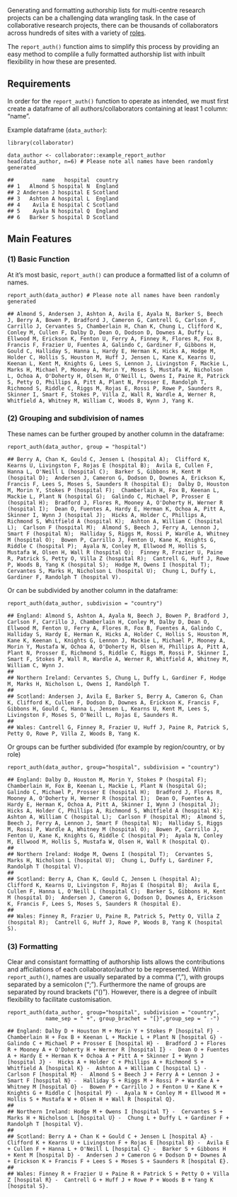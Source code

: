 Generating and formatting authorship lists for multi-centre research
projects can be a challenging data wrangling task. In the case of
collaborative research projects, there can be thousands of collaborators
across hundreds of sites with a variety of
[roles](https://doi.org/10.1016/j.ijsu.2017.12.019).

The `report_auth()` function aims to simplify this process by providing
an easy method to complile a fully formatted authorship list with
inbuilt flexibility in how these are presented.

Requirements
------------

In order for the `report_auth()` function to operate as intended, we
must first create a dataframe of all authors/collaborators containing at
least 1 column: “name”.

Example dataframe (`data_author`):

    library(collaborator)

    data_author <- collaborator::example_report_author
    head(data_author, n=6) # Please note all names have been randomly generated

    ##         name   hospital  country
    ## 1   Almond S hospital N  England
    ## 2 Andersen J hospital E Scotland
    ## 3   Ashton A hospital L  England
    ## 4    Avila E hospital C Scotland
    ## 5    Ayala N hospital Q  England
    ## 6   Barker S hospital D Scotland

Main Features
-------------

### (1) Basic Function

At it’s most basic, `report_auth()` can produce a formatted list of a
column of names.

    report_auth(data_author) # Please note all names have been randomly generated

    ## Almond S, Andersen J, Ashton A, Avila E, Ayala N, Barker S, Beech J, Berry A, Bowen P, Bradford J, Cameron G, Cantrell G, Carlson F, Carrillo J, Cervantes S, Chamberlain H, Chan K, Chung L, Clifford K, Conley M, Cullen F, Dalby D, Dean O, Dodson D, Downes A, Duffy L, Ellwood M, Erickson K, Fenton U, Ferry A, Finney R, Flores R, Fox B, Francis F, Frazier U, Fuentes A, Galindo C, Gardiner F, Gibbons H, Gould C, Halliday S, Hanna L, Hardy E, Herman K, Hicks A, Hodge M, Holder C, Hollis S, Houston M, Huff J, Jensen L, Kane K, Kearns U, Keenan L, Kent M, Knights G, Lees S, Lennon J, Livingston F, Mackie L, Marks H, Michael P, Mooney A, Morin Y, Moses S, Mustafa W, Nicholson L, Ochoa A, O'Doherty H, Olsen H, O'Neill L, Owens I, Paine R, Patrick S, Petty O, Phillips A, Pitt A, Plant N, Prosser E, Randolph T, Richmond S, Riddle C, Riggs M, Rojas E, Rossi P, Rowe P, Saunders R, Skinner I, Smart F, Stokes P, Villa Z, Wall R, Wardle A, Werner R, Whitfield A, Whitney M, William C, Woods B, Wynn J, Yang K.

### (2) Grouping and subdivision of names

These names can be further grouped by another column in the dataframe:

    report_auth(data_author, group = "hospital")

    ## Berry A, Chan K, Gould C, Jensen L (hospital A);  Clifford K, Kearns U, Livingston F, Rojas E (hospital B);  Avila E, Cullen F, Hanna L, O'Neill L (hospital C);  Barker S, Gibbons H, Kent M (hospital D);  Andersen J, Cameron G, Dodson D, Downes A, Erickson K, Francis F, Lees S, Moses S, Saunders R (hospital E);  Dalby D, Houston M, Morin Y, Stokes P (hospital F);  Chamberlain H, Fox B, Keenan L, Mackie L, Plant N (hospital G);  Galindo C, Michael P, Prosser E (hospital H);  Bradford J, Flores R, Mooney A, O'Doherty H, Werner R (hospital I);  Dean O, Fuentes A, Hardy E, Herman K, Ochoa A, Pitt A, Skinner I, Wynn J (hospital J);  Hicks A, Holder C, Phillips A, Richmond S, Whitfield A (hospital K);  Ashton A, William C (hospital L);  Carlson F (hospital M);  Almond S, Beech J, Ferry A, Lennon J, Smart F (hospital N);  Halliday S, Riggs M, Rossi P, Wardle A, Whitney M (hospital O);  Bowen P, Carrillo J, Fenton U, Kane K, Knights G, Riddle C (hospital P);  Ayala N, Conley M, Ellwood M, Hollis S, Mustafa W, Olsen H, Wall R (hospital Q);  Finney R, Frazier U, Paine R, Patrick S, Petty O, Villa Z (hospital R);  Cantrell G, Huff J, Rowe P, Woods B, Yang K (hospital S);  Hodge M, Owens I (hospital T);  Cervantes S, Marks H, Nicholson L (hospital U);  Chung L, Duffy L, Gardiner F, Randolph T (hospital V).

Or can be subdivided by another column in the dataframe:

    report_auth(data_author, subdivision = "country")

    ## England: Almond S, Ashton A, Ayala N, Beech J, Bowen P, Bradford J, Carlson F, Carrillo J, Chamberlain H, Conley M, Dalby D, Dean O, Ellwood M, Fenton U, Ferry A, Flores R, Fox B, Fuentes A, Galindo C, Halliday S, Hardy E, Herman K, Hicks A, Holder C, Hollis S, Houston M, Kane K, Keenan L, Knights G, Lennon J, Mackie L, Michael P, Mooney A, Morin Y, Mustafa W, Ochoa A, O'Doherty H, Olsen H, Phillips A, Pitt A, Plant N, Prosser E, Richmond S, Riddle C, Riggs M, Rossi P, Skinner I, Smart F, Stokes P, Wall R, Wardle A, Werner R, Whitfield A, Whitney M, William C, Wynn J.
    ## 
    ## Northern Ireland: Cervantes S, Chung L, Duffy L, Gardiner F, Hodge M, Marks H, Nicholson L, Owens I, Randolph T.
    ## 
    ## Scotland: Andersen J, Avila E, Barker S, Berry A, Cameron G, Chan K, Clifford K, Cullen F, Dodson D, Downes A, Erickson K, Francis F, Gibbons H, Gould C, Hanna L, Jensen L, Kearns U, Kent M, Lees S, Livingston F, Moses S, O'Neill L, Rojas E, Saunders R.
    ## 
    ## Wales: Cantrell G, Finney R, Frazier U, Huff J, Paine R, Patrick S, Petty O, Rowe P, Villa Z, Woods B, Yang K.

Or groups can be further subdivided (for example by region/country, or
by role)

    report_auth(data_author, group="hospital", subdivision = "country")

    ## England: Dalby D, Houston M, Morin Y, Stokes P (hospital F);  Chamberlain H, Fox B, Keenan L, Mackie L, Plant N (hospital G);  Galindo C, Michael P, Prosser E (hospital H);  Bradford J, Flores R, Mooney A, O'Doherty H, Werner R (hospital I);  Dean O, Fuentes A, Hardy E, Herman K, Ochoa A, Pitt A, Skinner I, Wynn J (hospital J);  Hicks A, Holder C, Phillips A, Richmond S, Whitfield A (hospital K);  Ashton A, William C (hospital L);  Carlson F (hospital M);  Almond S, Beech J, Ferry A, Lennon J, Smart F (hospital N);  Halliday S, Riggs M, Rossi P, Wardle A, Whitney M (hospital O);  Bowen P, Carrillo J, Fenton U, Kane K, Knights G, Riddle C (hospital P);  Ayala N, Conley M, Ellwood M, Hollis S, Mustafa W, Olsen H, Wall R (hospital Q).
    ## 
    ## Northern Ireland: Hodge M, Owens I (hospital T);  Cervantes S, Marks H, Nicholson L (hospital U);  Chung L, Duffy L, Gardiner F, Randolph T (hospital V).
    ## 
    ## Scotland: Berry A, Chan K, Gould C, Jensen L (hospital A);  Clifford K, Kearns U, Livingston F, Rojas E (hospital B);  Avila E, Cullen F, Hanna L, O'Neill L (hospital C);  Barker S, Gibbons H, Kent M (hospital D);  Andersen J, Cameron G, Dodson D, Downes A, Erickson K, Francis F, Lees S, Moses S, Saunders R (hospital E).
    ## 
    ## Wales: Finney R, Frazier U, Paine R, Patrick S, Petty O, Villa Z (hospital R);  Cantrell G, Huff J, Rowe P, Woods B, Yang K (hospital S).

### (3) Formatting

Clear and consistant formatting of authorship lists allows the
contributions and afficilations of each collaborator/author to be
represented. Within `report_auth()`, names are usually separated by a
comma (“,”), with groups separated by a semicolon (“;”). Furthermore the
name of groups are separated by round brackets (“()”). However, there is
a degree of inbuilt flexibility to facilitate customisation.

    report_auth(data_author, group="hospital", subdivision = "country",
                name_sep = " +", group_brachet = "[}",group_sep = " -")

    ## England: Dalby D + Houston M + Morin Y + Stokes P [hospital F} -  Chamberlain H + Fox B + Keenan L + Mackie L + Plant N [hospital G} -  Galindo C + Michael P + Prosser E [hospital H} -  Bradford J + Flores R + Mooney A + O'Doherty H + Werner R [hospital I} -  Dean O + Fuentes A + Hardy E + Herman K + Ochoa A + Pitt A + Skinner I + Wynn J [hospital J} -  Hicks A + Holder C + Phillips A + Richmond S + Whitfield A [hospital K} -  Ashton A + William C [hospital L} -  Carlson F [hospital M} -  Almond S + Beech J + Ferry A + Lennon J + Smart F [hospital N} -  Halliday S + Riggs M + Rossi P + Wardle A + Whitney M [hospital O} -  Bowen P + Carrillo J + Fenton U + Kane K + Knights G + Riddle C [hospital P} -  Ayala N + Conley M + Ellwood M + Hollis S + Mustafa W + Olsen H + Wall R [hospital Q}.
    ## 
    ## Northern Ireland: Hodge M + Owens I [hospital T} -  Cervantes S + Marks H + Nicholson L [hospital U} -  Chung L + Duffy L + Gardiner F + Randolph T [hospital V}.
    ## 
    ## Scotland: Berry A + Chan K + Gould C + Jensen L [hospital A} -  Clifford K + Kearns U + Livingston F + Rojas E [hospital B} -  Avila E + Cullen F + Hanna L + O'Neill L [hospital C} -  Barker S + Gibbons H + Kent M [hospital D} -  Andersen J + Cameron G + Dodson D + Downes A + Erickson K + Francis F + Lees S + Moses S + Saunders R [hospital E}.
    ## 
    ## Wales: Finney R + Frazier U + Paine R + Patrick S + Petty O + Villa Z [hospital R} -  Cantrell G + Huff J + Rowe P + Woods B + Yang K [hospital S}.
